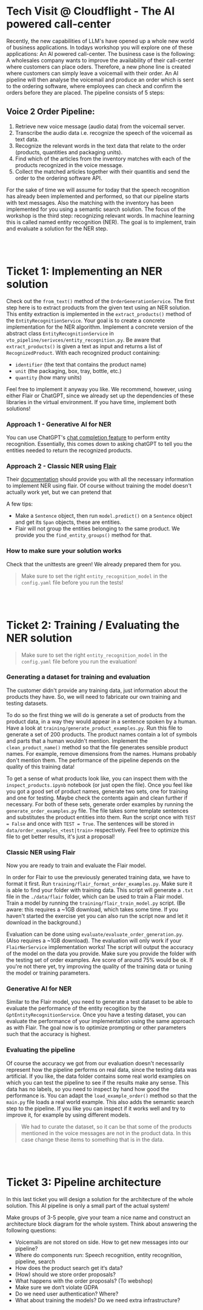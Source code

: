 # Tech Visit @ Cloudflight - The AI powered call-center

Recently, the new capabilities of LLM's have opened up a whole new world of business applications. In todays workshop you will explore one of these applications: An AI powered call-center. The business case is the following: A wholesales company wants to improve the availability of their call-center where customers can place oders. Therefore, a new phone line is created where customers can simply leave a voicemail with their order. An AI pipeline will then analyse the voicemail and produce an order which is sent to the ordering software, where employees can check and confirm the orders before they are placed. The pipeline consists of 5 steps:

## Voice 2 Order Pipeline:
1. Retrieve new voice message (audio data) from the voicemail server.
2. Transcribe the audio data i.e. recognize the speech of the voicemail as text data.
3. Recognize the relevant words in the text data that relate to the order (products, quantities and packaging units).
4. Find which of the articles from the inventory matches with each of the products recognized in the voice message.
5. Collect the matched articles together with their quantitis and send the order to the ordering software API.

For the sake of time we will assume for today that the speech recognition has already been implemented and performed, so that our pipeline starts with text messages. Also the matching with the inventory has been implemented for you using a semantic search solution. The focus of the workshop is the third step: recognizing relevant words. In machine learning this is called named entity recognition (NER). The goal is to implement, train and evaluate a solution for the NER step.

<br/><br/>
# Ticket 1: Implementing an NER solution

Check out the `from_text()` method of the `OrderGenerationService`. The first step here is to extract products from the given text using an NER solution. This entity extraction is implemented in the `extract_products()` method of the `EntityRecognitionService`. Your goal is to create a concrete implementation for the NER algorithm. Implement a concrete version of the abstract class `EntityRecognitionService` in `vto_pipeline/serivces/entity_recognition.py`. Be aware that `extract_products()` is given a text as input and returns a list of `RecognizedProduct`. With each recognized product containing:
- `identifier` (the text that contains the product name)
- `unit` (the packaging, box, tray, bottle, etc.)
- `quantity` (how many units)

Feel free to implement it anyway you like. We recommend, however, using either Flair or ChatGPT, since we already set up the dependencies of these libraries in the virtual environment. If you have time, implement both solutions!

### Approach 1 - Generative AI for NER
You can use ChatGPT's [chat completion feature](https://platform.openai.com/docs/guides/text-generation/chat-completions-api) to perform entity recognition. Essentially, this comes down to asking chatGPT to tell you the entities needed to return the recognized products. 

### Approach 2 - Classic NER using [Flair](https://github.com/flairNLP/flair)

Their [documentation](https://flairnlp.github.io/docs/intro) should provide you with all the necessary information to implement NER using flair. Of course without training the model doesn't actually work yet, but we can pretend that 

A few tips:
- Make a `Sentence` object, then run `model.predict()` on a `Sentence` object and get its `Span` objects, these are entities. 
- Flair will not group the entities belonging to the same product. We provide you the `find_entity_groups()` method for that.


### How to make sure your solution works
Check that the unittests are green! We already prepared them for you.

> Make sure to set the right `entity_recognition_model` in the `config.yaml` file before you run the tests!

<br/><br/>
# Ticket 2: Training / Evaluating the NER solution

> Make sure to set the right `entity_recognition_model` in the `config.yaml` file before you run the evaluation!

### Generating a dataset for training and evaluation
The customer didn't provide any training data, just information about the products they have. So, we will need to fabricate our own training and testing datasets.

To do so the first thing we will do is generate a set of products from the product data, in a way they would appear in a sentence spoken by a human. Have a look at `training/generate_product_examples.py`. Run this file to generate a set of 200 products. The product names contain a lot of symbols and parts that a human wouldn't mention. Implement the `clean_product_name()` method so that the file generates sensible product names. For example, remove dimensions from the names. Humans probably don't mention them. The performance of the pipeline depends on the quality of this training data!

To get a sense of what products look like, you can inspect them with the `inspect_products.ipynb` notebook (or just open the file).
Once you feel like you got a good set of product names, generate two sets, one for training and one for testing. Maybe check the contents again and clean further if necessary.
For both of these sets, generate order examples by running the `generate_order_examples.py` file. The file takes some template sentences and substitutes the product entities into them. Run the script once with `TEST = False` and once with `TEST = True`.
The sentences will be stored in `data/order_examples_<test|train>` respectively. Feel free to optimize this file to get better results, it's just a proposal!

### Classic NER using Flair
Now you are ready to train and evaluate the Flair model.

In order for Flair to use the previously generated training data, we have to format it first. Run `training/flair_format_order_examples.py`. Make sure it is able to find your folder with training data. This script will generate a `.txt` file in the `./data/flair` folder, which can be used to train a Flair model.
Train a model by running the `training/flair_train_model.py` script. (Be aware: this requires a ~1GB download, which takes some time. If you haven't started the exercise yet you can also run the script now and let it download in the background.)

Evaluation can be done using `evaluate/evaluate_order_generation.py`. (Also requires a ~1GB download). The evaluation will only work if your `FlairNerService` implementation works!
The script will output the accuracy of the model on the data you provide. Make sure you provide the folder with the testing set of order examples. Are score of around 75% would be ok.
If you're not there yet, try improving the quality of the training data or tuning the model or training parameters.

### Generative AI for NER

Similar to the Flair model, you need to generate a test dataset to be able to evaluate the performance of the entity recogition by the `GptEntityRecognitionService`. 
Once you have a testing dataset, you can evaluate the performance of your implementation using the same approach as with Flair. 
The goal now is to optimize prompting or other parameters such that the accuracy is highest.

### Evaluating the pipeline
Of course the accuracy we got from our evaluation doesn't necessarily represent how the pipeline performs on real data, since the testing data was artificial. If you like, the data folder contains some real world examples on which you can test the pipeline to see if the results make any sense. This data has no labels, so you need to inspect by hand how good the performance is. You can adapt the `load_example_order()` method so that the `main.py` file loads a real world example. This also adds the semantic search step to the pipeline. If you like you can inspect if it works well and try to improve it, for example by using different models.

> We had to curate the dataset, so it can be that some of the products mentioned in the voice messages are not in the product data. In this case change these items to something that is in the data. 

<br/><br/>
# Ticket 3: Pipeline architecture

In this last ticket you will design a solution for the architecture of the whole solution. This AI pipeline is only a small part of the actual system! 

Make groups of 3-5 people, give your team a nice name and construct an architecture block diagram for the whole system. Think about answering the following questions: 

- Voicemails are not stored on side. How to get new messages into our pipeline?
- Where do components run: Speech recognition, entity recognition, pipeline, search
- How does the product search get it‘s data?
- (How) should we store order proposals?
- What happens with the order proposals? (To webshop)
- Make sure we don‘t violate GDPA
- Do we need user authentication? Where?
- What about training the models? Do we need extra infrastructure?


